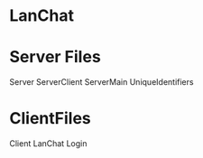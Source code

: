 # LanChat

# Server Files
  Server
  ServerClient
  ServerMain
  UniqueIdentifiers
  
# ClientFiles
  Client
  LanChat
  Login
